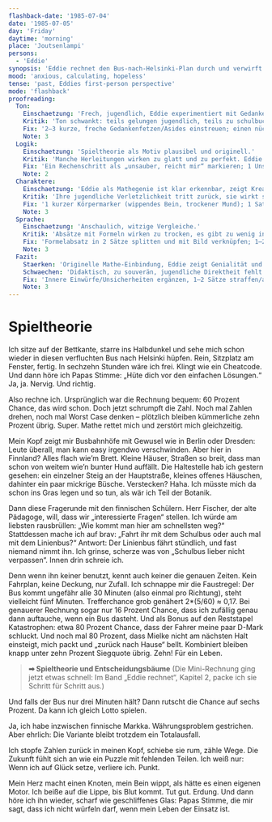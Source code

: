 ```yaml
---
flashback-date: '1985-07-04'
date: '1985-07-05'
day: 'Friday'
daytime: 'morning'
place: 'Joutsenlampi'
persons:
  - 'Eddie'
synopsis: 'Eddie rechnet den Bus‑nach‑Helsinki‑Plan durch und verwirft ihn: Zu wenig Deckung, zu viel Zufall – die Erfolgschance sinkt auf unter zehn Prozent.'
mood: 'anxious, calculating, hopeless'
tense: 'past, Eddies first-person perspective'
mode: 'flashback'
proofreading:
  Ton:
    Einschaetzung: 'Frech, jugendlich, Eddie experimentiert mit Gedanken und wendet Mathe spielerisch an.'
    Kritik: 'Ton schwankt: teils gelungen jugendlich, teils zu schulbuchhaft erklärt. Gefahr, dass es zu didaktisch klingt.'
    Fix: '2–3 kurze, freche Gedankenfetzen/Asides einstreuen; einen nüchternen Erklärblock in Bild/Szene auflösen; 1 Mini‑Kontrastmoment (Angst vs. Rechnen).'
    Note: 3
  Logik:
    Einschaetzung: 'Spieltheorie als Motiv plausibel und originell.'
    Kritik: 'Manche Herleitungen wirken zu glatt und zu perfekt. Eddie könnte mehr stolpern oder Halbwissen zeigen.'
    Fix: 'Ein Rechenschritt als „unsauber, reicht mir“ markieren; 1 Unsicherheitsannahme benennen (Busstandzeit, Frequenz) statt behaupten.'
    Note: 2
  Charaktere:
    Einschaetzung: 'Eddie als Mathegenie ist klar erkennbar, zeigt Kreativität.'
    Kritik: 'Ihre jugendliche Verletzlichkeit tritt zurück, sie wirkt sehr souverän. Nebenfiguren fehlen.'
    Fix: '1 kurzer Körpermarker (wippendes Bein, trockener Mund); 1 Satz zu Papa‑Stimme als Trigger verstärken; Nebenfigur nur andeuten (Herr Fischer/Schüler) für Resonanz.'
    Note: 3
  Sprache:
    Einschaetzung: 'Anschaulich, witzige Vergleiche.'
    Kritik: 'Absätze mit Formeln wirken zu trocken, es gibt zu wenig innere Kommentare. Füllwörter und Spontaneität fehlen – Sprache fast zu glatt.'
    Fix: 'Formelabsatz in 2 Sätze splitten und mit Bild verknüpfen; 1–2 überlange Sätze kürzen; Interjektion sparsam, aber zielgenau nutzen.'
    Note: 3
  Fazit:
    Staerken: 'Originelle Mathe-Einbindung, Eddie zeigt Genialität und Witz.'
    Schwaechen: 'Didaktisch, zu souverän, jugendliche Direktheit fehlt.'
    Fix: 'Innere Einwürfe/Unsicherheiten ergänzen, 1–2 Sätze straffen/aufbrechen, einen Rechenschritt als Näherung kennzeichnen.'
    Note: 3
---
```


# Spieltheorie

Ich sitze auf der Bettkante, starre ins Halbdunkel und sehe mich schon wieder in
diesen verfluchten Bus nach Helsinki hüpfen. Rein, Sitzplatz am Fenster, fertig.
In sechzehn Stunden wäre ich frei. Klingt wie ein Cheatcode. Und dann höre ich
Papas Stimme: „Hüte dich vor den einfachen Lösungen.“ Ja, ja. Nervig. Und
richtig.

Also rechne ich. Ursprünglich war die Rechnung bequem: 60 Prozent Chance, das
wird schon. Doch jetzt schrumpft die Zahl. Noch mal Zahlen drehen, noch mal
Worst Case denken – plötzlich bleiben kümmerliche zehn Prozent übrig. Super.
Mathe rettet mich und zerstört mich gleichzeitig.

Mein Kopf zeigt mir Busbahnhöfe mit Gewusel wie in Berlin oder Dresden: Leute
überall, man kann easy irgendwo verschwinden. Aber hier in Finnland? Alles flach
wie’m Brett. Kleine Häuser, Straßen so breit, dass man schon von weitem wie’n
bunter Hund auffällt. Die Haltestelle hab ich gestern gesehen: ein einzelner
Steig an der Hauptstraße, kleines offenes Häuschen, dahinter ein paar mickrige
Büsche. Verstecken? Haha. Ich müsste mich da schon ins Gras legen und so tun,
als wär ich Teil der Botanik.

Dann diese Fragerunde mit den finnischen Schülern. Herr Fischer, der alte
Pädagoge, will, dass wir „interessierte Fragen“ stellen. Ich würde am liebsten
rausbrüllen: „Wie kommt man hier am schnellsten weg?“ Stattdessen mache ich auf
brav: „Fahrt ihr mit dem Schulbus oder auch mal mit dem Linienbus?“ Antwort: Der
Linienbus fährt stündlich, und fast niemand nimmt ihn. Ich grinse, scherze was
von „Schulbus lieber nicht verpassen“. Innen drin schreie ich.

Denn wenn ihn keiner benutzt, kennt auch keiner die genauen Zeiten. Kein
Fahrplan, keine Deckung, nur Zufall. Ich schnappe mir die Faustregel: Der Bus
kommt ungefähr alle 30 Minuten (also einmal pro Richtung), steht vielleicht fünf
Minuten. Trefferchance grob genähert 2*(5/60) ≈ 0,17. Bei genauerer Rechnung
sogar nur 16 Prozent Chance, dass ich zufällig genau dann auftauche, wenn ein
Bus dasteht. Und als Bonus auf den Reststapel Katastrophen: etwa 80 Prozent
Chance, dass der Fahrer meine paar D-Mark schluckt. Und noch mal 80 Prozent,
dass Mielke nicht am nächsten Halt einsteigt, mich packt und „zurück nach Hause“
bellt. Kombiniert bleiben knapp unter zehn Prozent Siegquote übrig. Zehn! Für
ein Leben.

> **➡ Spieltheorie und Entscheidungsbäume**
> (Die Mini-Rechnung ging jetzt etwas schnell: Im Band „Eddie rechnet“, Kapitel 2, packe ich sie Schritt für Schritt aus.)

Und falls der Bus nur drei Minuten hält? Dann rutscht die Chance auf sechs
Prozent. Da kann ich gleich Lotto spielen.

Ja, ich habe inzwischen finnische Markka. Währungsproblem gestrichen. Aber
ehrlich: Die Variante bleibt trotzdem ein Totalausfall.

Ich stopfe Zahlen zurück in meinen Kopf, schiebe sie rum, zähle Wege. Die
Zukunft fühlt sich an wie ein Puzzle mit fehlenden Teilen. Ich weiß nur: Wenn
ich auf Glück setze, verliere ich. Punkt.

Mein Herz macht einen Knoten, mein Bein wippt, als hätte es einen eigenen Motor.
Ich beiße auf die Lippe, bis Blut kommt. Tut gut. Erdung. Und dann höre ich ihn
wieder, scharf wie geschliffenes Glas: Papas Stimme, die mir sagt, dass ich
nicht würfeln darf, wenn mein Leben der Einsatz ist.

